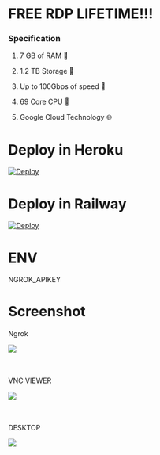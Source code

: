 # FREE RDP LIFETIME!!!

### Specification 

1. 7 GB of RAM 💽

2. 1.2 TB Storage 💾

3. Up to 100Gbps of speed 🚀

4. 69 Core CPU 🚥

5. Google Cloud Technology 🌐

# Deploy in Heroku
[![Deploy](https://www.herokucdn.com/deploy/button.svg)](https://heroku.com/deploy?template=https://github.com/WiwitCulun/RDP)

# Deploy in Railway 
[![Deploy](https://railway.app/button.svg)](https://railway.app/template/hIYfl_?referralCode=Hp0ex6)

# ENV 
NGROK_APIKEY

# Screenshot
<p>Ngrok</p>
<img src="image/1.png">
<br><br><br>
<p>VNC VIEWER</p>
<img src="image/2.png">
<br><br><br>
<p>DESKTOP</p>
<img src="image/3.png">
